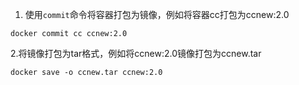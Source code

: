 1. 使用```commit```命令将容器打包为镜像，例如将容器cc打包为ccnew:2.0
```docker
docker commit cc ccnew:2.0
```
2.将镜像打包为tar格式，例如将ccnew:2.0镜像打包为ccnew.tar
```
docker save -o ccnew.tar ccnew:2.0
```
